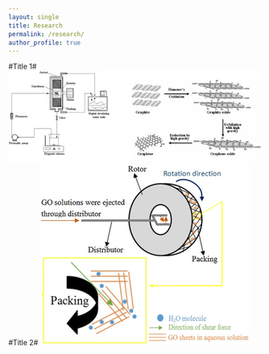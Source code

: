 ```yaml
---
layout: single
title: Research
permalink: /research/
author_profile: true
---
```

#Title 1#
![Fig. 3.1. Schematic diagram of exfoliation and reduction process in a RPB.](/assets/images/research_1.jpg)
#Title 2#
![Fig.3.2. Mechanism diagram of GO exfoliation in RPB.](/assets/images/research_2.jpg)
